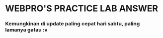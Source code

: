 # WEBPRO'S PRACTICE LAB ANSWER

### Kemungkinan di update paling cepat hari sabtu, paling lamanya gatau :v
